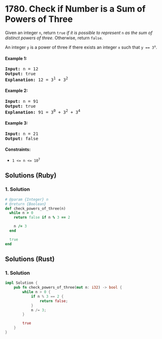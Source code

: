 # 1780. Check if Number is a Sum of Powers of Three
Given an integer `n`, return `true` *if it is possible to represent* `n` *as the sum of distinct powers of three*. Otherwise, return `false`.

An integer `y` is a power of three if there exists an integer `x` such that <code>y == 3<sup>x</sup></code>.

#### Example 1:
<pre>
<strong>Input:</strong> n = 12
<strong>Output:</strong> true
<strong>Explanation:</strong> 12 = 3<sup>1</sup> + 3<sup>2</sup>
</pre>

#### Example 2:
<pre>
<strong>Input:</strong> n = 91
<strong>Output:</strong> true
<strong>Explanation:</strong> 91 = 3<sup>0</sup> + 3<sup>2</sup> + 3<sup>4</sup>
</pre>

#### Example 3:
<pre>
<strong>Input:</strong> n = 21
<strong>Output:</strong> false
</pre>

#### Constraints:
* <code>1 <= n <= 10<sup>7</sup></code>

## Solutions (Ruby)

### 1. Solution
```Ruby
# @param {Integer} n
# @return {Boolean}
def check_powers_of_three(n)
  while n > 0
    return false if n % 3 == 2

    n /= 3
  end

  true
end
```

## Solutions (Rust)

### 1. Solution
```Rust
impl Solution {
    pub fn check_powers_of_three(mut n: i32) -> bool {
        while n > 0 {
            if n % 3 == 2 {
                return false;
            }
            n /= 3;
        }

        true
    }
}
```
